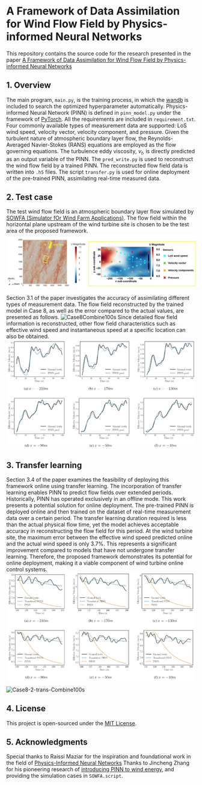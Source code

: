 # A Framework of Data Assimilation for Wind Flow Field by Physics-informed Neural Networks
This repository contains the source code for the research presented in the paper [A Framework of Data Assimilation for Wind Flow Field by Physics-informed Neural Networks](https://xxxxxxxxxxxxxxxxxxxxxxxxxxxx.)

## 1. Overview
The main program, `main.py`, is the training process, in which the [wandb](https://wandb.ai/site) is included to search the optimized hyperparameter automatically. Physics-informed Neural Network (PINN) is defined in `pinn_model.py` under the framework of [PyTorch](https://pytorch.org/). All the requirements are included in `requirement.txt`. Four commonly available types of measurement data are supported: LoS wind speed, velocity vector, velocity component, and pressure. Given the turbulent nature of atmospheric boundary layer flow, the Reynolds-Averaged Navier-Stokes (RANS) equations are employed as the flow governing equations. The turbulence eddy viscosity, ${\nu _t}$, is directly predicted as an output variable of the PINN. The `pred_write.py` is used to reconstruct the wind flow field by a trained PINN. The reconstructed flow field data is written into `.h5` files. The script `transfer.py` is used for online deployment of the pre-trained PINN, assimilating real-time measured data.

## 2. Test case
The test wind flow field is an atmospheric boundary layer flow simulated by [SOWFA (Simulator fOr Wind Farm Applications)](https://www.nrel.gov/wind/nwtc/sowfa.html). The flow field within the horizontal plane upstream of the wind turbine site is chosen to be the test area of the proposed framework. 
![Fig2_CFD_Result](./Visualization/Fig2_CFD_Result.jpg)
Section 3.1 of the paper investigates the accuracy of assimilating different types of measurement data. The flow field reconstructed by the trained model in Case 8, as well as the error compared to the actual values, are presented as follows.
![Case8Combine100s](./Visualization/Case8Combine100s.gif)
Since detailed flow field information is reconstructed, other flow field characteristics such as effective wind speed and instantaneous speed at a specific location can also be obtained.
![Case8_Ueff](./Visualization/Case8_Ueff.jpg)

## 3. Transfer learning
Section 3.4 of the paper examines the feasibility of deploying this framework online using transfer learning. The incorporation of transfer learning enables PINN to predict flow fields over extended periods. Historically, PINN has operated exclusively in an offline mode. This work presents a potential solution for online deployment. The pre-trained PINN is deployed online and then trained on the dataset of real-time measurement data over a certain period. The transfer learning duration required is less than the actual physical flow
time, yet the model achieves acceptable accuracy in reconstructing the flow field for this period. At the wind turbine site, the maximum error between the effective wind speed predicted online and the actual wind speed is only 3.7%. This represents a significant improvement compared to models that have not undergone transfer learning. Therefore, the proposed framework demonstrates its potential for online deployment, making it a viable component of wind turbine online control systems.
![Trans_Ueff](./Visualization/Trans_Ueff.jpg)

![Case8-2-trans-Combine100s](./Visualization/Case8-2-trans-Combine100s.gif)

## 4. License
This project is open-sourced under the [MIT License](https://opensource.org/licenses/MIT).

## 5. Acknowledgments
Special thanks to Raissi Maziar for the inspiration and foundational work in the field of [Physics-Informed Neural Networks](https://github.com/maziarraissi/HFM) Thanks to Jincheng Zhang for his pioneering research of [introducing PINN to wind energy](https://www.sciencedirect.com/science/article/abs/pii/S0306261921001732), and providing the simulation cases in `SOWFA.script`.
